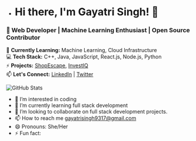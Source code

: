 - # Hi there, I'm Gayatri Singh! 👋
### 🚀 Web Developer | Machine Learning Enthusiast | Open Source Contributor

🌱 **Currently Learning:** Machine Learning, Cloud Infrastructure  
💻 **Tech Stack:** C++, Java, JavaScript, React.js, Node.js, Python  
⚡ **Projects:** [ShopEscape](https://github.com/yourgithub/shopescape), [InvestIQ](https://github.com/yourgithub/investiq)  
📫 **Let's Connect:** [LinkedIn](https://linkedin.com/in/yourprofile) | [Twitter](https://twitter.com/yourhandle)  

![GitHub Stats](https://github-readme-stats.vercel.app/api?username=yourgithub&show_icons=true&theme=radical)

- 👀 I’m interested in coding
- 🌱 I’m currently learning full stack development
- 💞️ I’m looking to collaborate on full stack development projects.
- 📫 How to reach me gayatrisingh9317@gmail.com
- 😄 Pronouns: She/Her
- ⚡ Fun fact: 

<!---
Gayatrisin123/Gayatrisin123 is a ✨ special ✨ repository because its `README.md` (this file) appears on your GitHub profile.
You can click the Preview link to take a look at your changes.
--->
